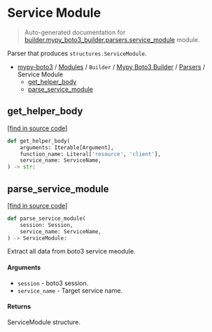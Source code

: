 # Service Module

> Auto-generated documentation for [builder.mypy_boto3_builder.parsers.service_module](https://github.com/vemel/mypy_boto3/blob/master/builder/mypy_boto3_builder/parsers/service_module.py) module.

Parser that produces `structures.ServiceModule`.

- [mypy-boto3](../../../README.md#mypy_boto3) / [Modules](../../../MODULES.md#mypy-boto3-modules) / `Builder` / [Mypy Boto3 Builder](../index.md#mypy-boto3-builder) / [Parsers](index.md#parsers) / Service Module
    - [get_helper_body](#get_helper_body)
    - [parse_service_module](#parse_service_module)

## get_helper_body

[[find in source code]](https://github.com/vemel/mypy_boto3/blob/master/builder/mypy_boto3_builder/parsers/service_module.py#L218)

```python
def get_helper_body(
    arguments: Iterable[Argument],
    function_name: Literal['resource', 'client'],
    service_name: ServiceName,
) -> str:
```

## parse_service_module

[[find in source code]](https://github.com/vemel/mypy_boto3/blob/master/builder/mypy_boto3_builder/parsers/service_module.py#L33)

```python
def parse_service_module(
    session: Session,
    service_name: ServiceName,
) -> ServiceModule:
```

Extract all data from boto3 service meodule.

#### Arguments

- `session` - boto3 session.
- `service_name` - Target service name.

#### Returns

ServiceModule structure.
